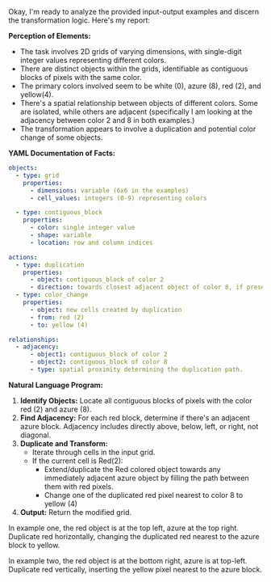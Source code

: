Okay, I'm ready to analyze the provided input-output examples and discern the transformation logic. Here's my report:

**Perception of Elements:**

*   The task involves 2D grids of varying dimensions, with single-digit integer values representing different colors.
*   There are distinct objects within the grids, identifiable as contiguous blocks of pixels with the same color.
*   The primary colors involved seem to be white (0), azure (8), red (2), and yellow(4).
*   There's a spatial relationship between objects of different colors. Some are isolated, while others are adjacent (specifically I am looking at the adjacency between color 2 and 8 in both examples.)
*   The transformation appears to involve a duplication and potential color change of some objects.

**YAML Documentation of Facts:**


```yaml
objects:
  - type: grid
    properties:
      - dimensions: variable (6x6 in the examples)
      - cell_values: integers (0-9) representing colors

  - type: contiguous_block
    properties:
      - color: single integer value
      - shape: variable
      - location: row and column indices

actions:
  - type: duplication
    properties:
      - object: contiguous_block of color 2
      - direction: towards closest adjacent object of color 8, if present.
  - type: color_change
    properties:
      - object: new cells created by duplication
      - from: red (2)
      - to: yellow (4)

relationships:
  - adjacency:
      - object1: contiguous_block of color 2
      - object2: contiguous_block of color 8
      - type: spatial proximity determining the duplication path.
```


**Natural Language Program:**

1.  **Identify Objects:** Locate all contiguous blocks of pixels with the color red (2) and azure (8).
2.  **Find Adjacency:** For each red block, determine if there's an adjacent azure block. Adjacency includes directly above, below, left, or right, not diagonal.
3.  **Duplicate and Transform:**
    *    Iterate through cells in the input grid.
    *   If the current cell is Red(2):
        *   Extend/duplicate the Red colored object towards any immediately adjacent azure object by filling the path between them with red pixels.
        *   Change one of the duplicated red pixel nearest to color 8 to yellow (4)
4. **Output:** Return the modified grid.

In example one, the red object is at the top left, azure at the top right. Duplicate red horizontally, changing the duplicated red nearest to the azure block to yellow.

In example two, the red object is at the bottom right, azure is at top-left. Duplicate red vertically, inserting the yellow pixel nearest to the azure block.
